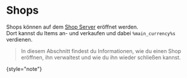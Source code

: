 # Shops

Shops können auf dem [Shop Server](servers.md "Hier findest du eine Übersicht über die verschiedenen Server.") eröffnet
werden. \
Dort kannst du Items an- und verkaufen und dabei `%main_currency%s` verdienen.

> In diesem Abschnitt findest du Informationen, wie du einen Shop eröffnen, ihn verwaltest und wie du ihn wieder schließen
kannst.

{style="note"}